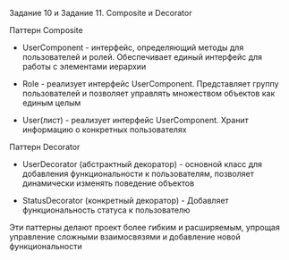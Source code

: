 Задание 10 и Задание 11. Composite и Decorator

Паттерн Composite

* UserComponent - интерфейс, определяющий методы для пользователей и ролей. Обеспечивает единый интерфейс для работы с элементами иерархии

* Role - реализует интерфейс UserComponent. Представляет группу пользователей и позволяет управлять множеством объектов как единым целым

* User(лист) - реализует интерфейс UserComponent. Хранит информацию о конкретных пользователях


Паттерн Decorator
* UserDecorator (абстрактный декоратор) - основной класс для добавления функциональности к пользователям, позволяет динамически изменять поведение объектов

* StatusDecorator (конкретный декоратор) - Добавляет функциональность статуса к пользователю


Эти паттерны делают проект более гибким и расширяемым, упрощая управление сложными взаимосвязями и добавление новой функциональности